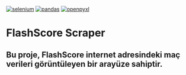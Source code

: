 [![selenium](https://img.shields.io/pypi/v/selenium)](https://pypi.org/project/selenium/)
[![pandas](https://img.shields.io/pypi/v/pandas)](https://pypi.org/project/pandas/)
[![openpyxl](https://img.shields.io/pypi/v/openpyxl)](https://pypi.org/project/openpyxl/)

# FlashScore Scraper

Bu proje, FlashScore internet adresindeki maç verileri görüntüleyen bir arayüze sahiptir.
---